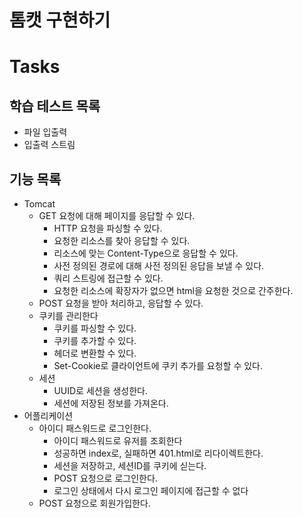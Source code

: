 # 톰캣 구현하기

# Tasks

## 학습 테스트 목록

- 파일 입출력
- 입출력 스트림

## 기능 목록

- Tomcat
    - GET 요청에 대해 페이지를 응답할 수 있다.
        - HTTP 요청을 파싱할 수 있다.
        - 요청한 리소스를 찾아 응답할 수 있다.
        - 리소스에 맞는 Content-Type으로 응답할 수 있다.
        - 사전 정의된 경로에 대해 사전 정의된 응답을 보낼 수 있다.
        - 쿼리 스트링에 접근할 수 있다.
        - 요청한 리소스에 확장자가 없으면 html을 요청한 것으로 간주한다.
    - POST 요청을 받아 처리하고, 응답할 수 있다.
    - 쿠키를 관리한다
      - 쿠키를 파싱할 수 있다.
      - 쿠키를 추가할 수 있다.
      - 헤더로 변환할 수 있다.
      - Set-Cookie로 클라이언트에 쿠키 추가를 요청할 수 있다.
    - 세션
      - UUID로 세션을 생성한다.
      - 세션에 저장된 정보를 가져온다.
- 어플리케이션
    - 아이디 패스워드로 로그인한다.
        - 아이디 패스워드로 유저를 조회한다
        - 성공하면 index로, 실패하면 401.html로 리다이렉트한다. 
        - 세션을 저장하고, 세션ID를 쿠키에 싣는다.
        - POST 요청으로 로그인한다.
        - 로그인 상태에서 다시 로그인 페이지에 접근할 수 없다
    - POST 요청으로 회원가입한다.
